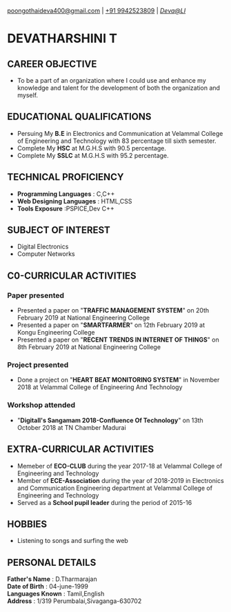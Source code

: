 [poongothaideva400@gmail.com](mailto:poongothaideva400@gmail.com) | 
[+91 9942523809](tel:9942523809) |
[*Deva@LI*](www.linkedin.com/in/devatharshini-t-39362a17a)
# DEVATHARSHINI T
 ## CAREER OBJECTIVE
 * To be a part of an organization where I could use and enhance my knowledge and talent for the development of both the organization       and myself.
 ## EDUCATIONAL QUALIFICATIONS
 * Persuing My **B.E** in Electronics and Communication at Velammal College of Engineering and Technology with 83 percentage till sixth    semester. 
 * Complete My **HSC** at M.G.H.S with 90.5 percentage.
 * Complete My **SSLC** at M.G.H.S with 95.2 percentage.
 ## TECHNICAL PROFICIENCY
 * **Programming Languages** : C,C++
 * **Web Designing Languages** : HTML,CSS
 * **Tools Exposure**  :PSPICE,Dev C++
 ## SUBJECT OF INTEREST
 * Digital Electronics
 * Computer Networks
 ## C0-CURRICULAR ACTIVITIES
  ### Paper presented
  * Presented a paper on "**TRAFFIC MANAGEMENT SYSTEM**" on 20th February 2019 at National Engineering College
  * Presented a paper on "**SMARTFARMER**" on 12th February 2019 at Kongu Engineering College
  * Presented a paper on "**RECENT TRENDS IN INTERNET OF THINGS**" on 8th February 2019 at National Engineering College
  ### Project presented
  * Done a project on "**HEART BEAT MONITORING SYSTEM**" in November 2018 at Velammal College of Engineering And Technology
  ### Workshop attended
  * "**Digitall's Sangamam 2018-Confluence Of Technology**" on 13th October 2018 at TN Chamber Madurai
 ## EXTRA-CURRICULAR ACTIVITIES
 * Memeber of **ECO-CLUB** during the year 2017-18 at Velammal College of Engineering and Technology
 * Member of **ECE-Association** during the year of 2018-2019 in Electronics and Communication Engineering department at  Velammal College    of Engineering and Technology
 * Served as a **School pupil leader** during the period of 2015-16
 ## HOBBIES
 * Listening to songs and surfing the web
 ## PERSONAL DETAILS
 **Father's Name**    : D.Tharmarajan<br/>
**Date of Birth**     : 04-june-1999<br/>
 **Languages Known**  : Tamil,English<br/>
     **Address**          : 1/319 Perumbalai,Sivaganga-630702

